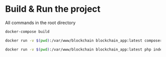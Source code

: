 # Build & Run the project
All commands in the root directory
```bash
docker-compose build
```

```bash
docker run -v $(pwd):/var/www/blockchain blockchain_app:latest composer install
```
```bash
docker run -v $(pwd):/var/www/blockchain blockchain_app:latest php index.php
```
